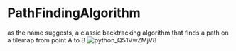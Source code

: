 # PathFindingAlgorithm
as the name suggests, a classic backtracking algorithm that finds a path on a tilemap from point A to B
![python_Q51VwZMjV8](https://user-images.githubusercontent.com/53996212/160451824-6e5c48f0-759a-4896-82bb-500fd7c428c0.png)
